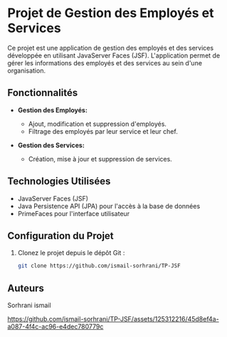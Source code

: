 # Projet de Gestion des Employés et Services

Ce projet est une application de gestion des employés et des services développée en utilisant JavaServer Faces (JSF). L'application permet de gérer les informations des employés et des services au sein d'une organisation.

## Fonctionnalités

- **Gestion des Employés:**
  - Ajout, modification et suppression d'employés.
  - Filtrage des employés par leur service et leur chef.

- **Gestion des Services:**
  - Création, mise à jour et suppression de services.

## Technologies Utilisées

- JavaServer Faces (JSF)
- Java Persistence API (JPA) pour l'accès à la base de données
- PrimeFaces pour l'interface utilisateur

## Configuration du Projet

1. Clonez le projet depuis le dépôt Git :

   ```bash
   git clone https://github.com/ismail-sorhrani/TP-JSF

## Auteurs
Sorhrani ismail


https://github.com/ismail-sorhrani/TP-JSF/assets/125312216/45d8ef4a-a087-4f4c-ac96-e4dec780779c



